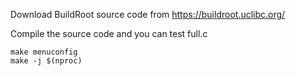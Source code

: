 Download BuildRoot source code from https://buildroot.uclibc.org/

Compile the source code and you can test full.c
```shell
make menuconfig
make -j $(nproc)
```
